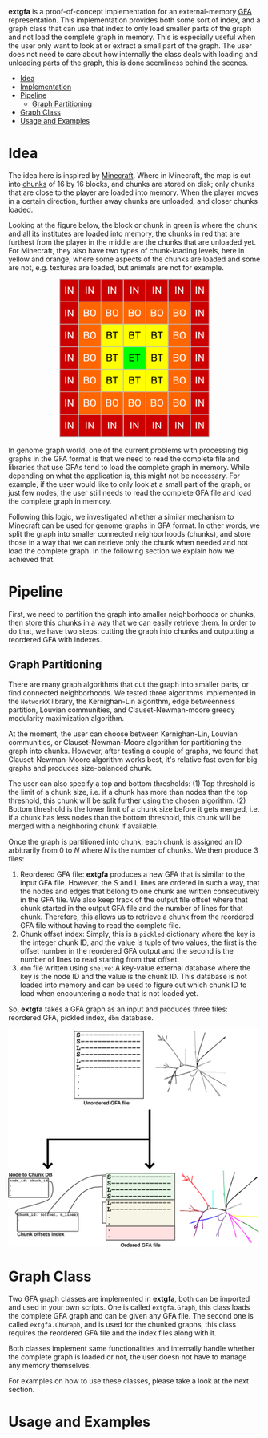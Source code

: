 **extgfa** is a proof-of-concept implementation for an external-memory [GFA](https://gfa-spec.github.io/GFA-spec/GFA1.html)
representation. This implementation provides both
some sort of index, and a graph class that can use that index to only load smaller parts of the graph and not load the complete graph
in memory.
This is especially useful when the user only want to look at or extract a small part of the graph. The user does not
need to care about how internally the class deals with loading and unloading parts of the graph, this is done seemliness behind the scenes.

- [Idea](#idea)
- [Implementation](#implementation)
- [Pipeline](#pipeline)
    + [Graph Partitioning](#graph-partitioning)
- [Graph Class](#graph-class)
- [Usage and Examples](#usage-and-examples)

[//]: # (  * [Installation]&#40;#installation&#41;)

[//]: # (  * [Use Cases]&#40;#use-cases&#41;)

[//]: # (  * [Example graph]&#40;#example-graph&#41;)

[//]: # (  * [Usage and Subcommands]&#40;#usage-and-subcommands&#41;)

[//]: # (    + [bchains]&#40;#bchains&#41;)

[//]: # (    + [chainout]&#40;#chainout&#41;)

[//]: # (    + [compact]&#40;#compact&#41;)

[//]: # (    + [biggestcomp]&#40;#biggestcomp&#41;)

[//]: # (    + [bfs]&#40;#bfs&#41;)


# Idea
The idea here is inspired by [Minecraft](https://minecraft.fandom.com/wiki/Minecraft_Wiki).
Where in Minecraft, the map is cut into [chunks](https://minecraft.fandom.com/wiki/Chunk)
of 16 by 16 blocks, and chunks are stored
on disk; only chunks that are close to the player are loaded into memory. When the player moves in a certain direction, further
away chunks are unloaded, and closer chunks loaded.

Looking at the figure below, the block or chunk in green is where the chunk and all its institutes are loaded into memory,
the chunks in red that are furthest from the player in the middle are the chunks that are unloaded yet. For Minecraft, they also
have two types of chunk-loading levels, here in yellow and orange, where some aspects of the chunks are loaded and some are not, e.g.
textures are loaded, but animals are not for example.

<p align="center">
    <img src="figures/minecraft_map_chunks.png" alt="drawing" width="300"/>
</p>

In genome graph world, one of the current problems with processing big graphs in the GFA format is that we need to read
the complete file and libraries that use GFAs tend to load the complete graph in memory.
While depending on what the application is, this might not be necessary.
For example, if the user would like to only look at a small part of the graph, or just few nodes, the user still needs to read the complete GFA file
and load the complete graph in memory.

Following this logic, we investigated whether a similar mechanism to Minecraft can be used for genome graphs in GFA format.
In other words, we split the graph into smaller connected neighborhoods (chunks), and store those in a way that we can retrieve
only the chunk when needed and not load the complete graph. In the following section we explain how we achieved that.


# Pipeline
First, we need to partition the graph into smaller neighborhoods or chunks, then store this chunks in a way that we can
easily retrieve them.
In order to do that, we have two steps: cutting the graph into chunks and outputting a reordered GFA with indexes.

## Graph Partitioning
There are many graph algorithms that cut the graph into smaller parts, or find connected neighborhoods. We tested three
algorithms implemented in the `NetworkX` library, the Kernighan-Lin algorithm, edge betweenness partition, Louvian communities,
and Clauset-Newman-moore greedy modularity maximization algorithm.

At the moment, the user can choose between Kernighan-Lin, Louvian communities, or Clauset-Newman-Moore algorithm for partitioning
the graph into chunks. However, after testing a couple of graphs, we found that Clauset-Newman-Moore algorithm works best,
it's relative fast even for big graphs and produces size-balanced chunk.

The user can also specify a top and bottom thresholds: (1) Top threshold is the limit of a chunk size, i.e. if a chunk
has more than nodes than the top threshold, this chunk will be split further using the chosen algorithm. (2) Bottom threshold
is the lower limit of a chunk size before it gets merged, i.e. if a chunk has less nodes than the bottom threshold, this chunk
will be merged with a neighboring chunk if available.

Once the graph is partitioned into chunk, each chunk is assigned an ID arbitrarily from 0 to _N_ where _N_ is the number of chunks.
We then produce 3 files:

1. Reordered GFA file: **extgfa** produces a new GFA that is similar to the input GFA file.
However, the S and L lines are ordered in such a way, that the nodes and edges that belong to one chunk are written consecutively in the GFA file.
We also keep track of the output file offset where that chunk started in the output GFA file and the number of lines for that chunk.
Therefore, this allows us to retrieve a chunk from the reordered GFA file without having to read the complete file.
2. Chunk offset index: Simply, this is a `pickled` dictionary where the key is the integer chunk ID, and the value is tuple of
two values, the first is the offset number in the reordered GFA output and the second is the number of lines to read starting from that offset.
3. `dbm` file written using `shelve`: A key-value external database where the key is the node ID and the value is the chunk ID.
This database is not loaded into memory and can be used to figure out which chunk ID to load when encountering a node that is not loaded yet.

So, **extgfa** takes a GFA graph as an input and produces three files: reordered GFA, pickled index, `dbm` database.


<p align="center">
    <img src="figures/distgfa_pipeline_v3.png" alt="drawing" width="800"/>
</p>


# Graph Class
Two GFA graph classes are implemented in **extgfa**, both can be imported and used in your own scripts. One is called `extgfa.Graph`,
this class loads the complete GFA graph and can be given any GFA file. The second one is called `extgfa.ChGraph`, and is used for
the chunked graphs, this class requires the reordered GFA file and the index files along with it.

Both classes implement same functionalities and internally handle whether the complete graph is loaded or not, the user doesn not
have to manage any memory themselves.

For examples on how to use these classes, please take a look at the next section.

# Usage and Examples
